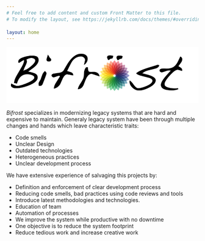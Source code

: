 ```yaml
---
# Feel free to add content and custom Front Matter to this file.
# To modify the layout, see https://jekyllrb.com/docs/themes/#overriding-theme-defaults

layout: home
---
```


![Bifrost](/assets/BifrostLogo.png)

_Bifrost_ specializes in modernizing legacy systems that are hard and expensive to maintain.
Generaly legacy system have been through multiple changes and hands which leave characteristic traits:

* Code smells
* Unclear Design
* Outdated technologies
* Heterogeneous practices
* Unclear development process

We have extensive experience of salvaging this projects by:

* Definition and enforcement of clear development process
* Reducing code smells, bad practices using code reviews and tools
* Introduce latest methodologies and technologies.
* Education of team
* Automation of processes
* We improve the system while productive with no downtime
* One objective is to reduce the system footprint
* Reduce tedious work and increase creative work